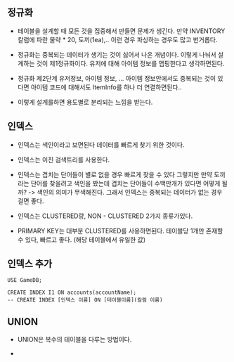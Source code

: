 ## 정규화 

- 테이블을 설계할 때 모든 것을 집중해서 만들면 문제가 생긴다. 만약 INVENTORY 칼럼에 파란 물략 * 20, 도끼(1ea),.. 이런 경우 파싱하는 경우도 많고 번거롭다.

- 정규화는 중복되는 데이터가 생기는 것이 싫어서 나온 개념이다. 이렇게 나눠서 설계하는 것이 제1정규화이다. 유저에 대해 아이템 정보를 맵핑한다고 생각하면된다. 

- 정규화 제2단계 유저정보, 아이템 정보, ... 아이템 정보안에서도 중복되는 것이 있다면 아이템 코드에 대해서도 ItemInfo를 하나 더 연결하면된다..

- 이렇게 설계를하면 용도별로 분리되는 느낌을 받는다.



## 인덱스

- 인덱스는 색인이라고 보면된다 데이터를 빠르게 찾기 위한 것이다.

- 인덱스는 이진 검색트리를 사용한다. 

-  인덱스는 겹치는 단어들이 별로 없을 경우 빠르게 찾을 수 있다 그렇지만 만약  도끼라는 단어를 찾을려고 색인을 봤는데 겹치는 단어들이 수백만개가 있다면 어떻게 될까? -> 색인의 의미가 무색해진다. 그래서 인덱스는  중복되는 데이터가 없는 경우 걸면 좋다.

- 인덱스는 CLUSTERED랑, NON - CLUSTERED 2가지 종류가있다.

- PRIMARY KEY는 대부분 CLUSTERED를 사용하면된다.  테이블당 1개만 존재할 수 있다, 빠르고 좋다. (해당 테이블에서 유일한 값)

## 인덱스 추가 

````
USE GameDB;

CREATE INDEX I1 ON accounts(accountName);  
-- CREATE INDEX [인덱스 이름] ON [테이블이름](칼럼 이름)
````


## UNION

- UNION은 복수의 테이블을 다루는 방법이다.

- 